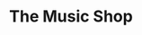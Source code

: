 ---
title: The Music Shop
cardTitle: The Music Shop
icons: ["fa-html5", "fa-sass"]
tags: ["project", "featured"]
eyebrow: website
imageTablet: /assets/music-tablet.jpg
imageBreakout: /assets/music-breakout.jpg
imageAlt: The Music Shop
blurb: Exploring layout and Sass in this landing page inspired by magazine layouts and Nashville nightclubs. This is a fully responsive landing page with an attitude.
description: My favorite part of frontend development is styling with Sass. A goal of the project was to build a landing page with a magazine type of layout. I wanted to build a page with mood, one that reflected a dark and smokey jazz club. I used CSS Grid to overlap page elements, properties like clip-path/:/ polygon() to create vivid shapes, and a custom linear-gradient to move the eye along the page, almost like the strings of a guitar. The Music Shop, a fictitious recording studio in downtown Nashville, is a jazzy trip into the luscious underbelly of CSS.
buttons: ["Live Website", "Figma Design", "GitHub Repo"]
---